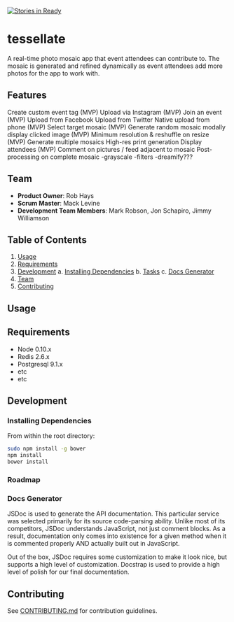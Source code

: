 [![Stories in Ready](https://badge.waffle.io/AcerbicWildcat/tessellate.png?label=ready&title=Ready)](https://waffle.io/AcerbicWildcat/tessellate)
# tessellate

A real-time photo mosaic app that event attendees can contribute to. The mosaic is generated and refined dynamically as event attendees add more photos for the app to work with.

## Features

Create custom event tag (MVP)
Upload via Instagram (MVP)
Join an event (MVP)
Upload from Facebook
Upload from Twitter
Native upload from phone (MVP)
Select target mosaic (MVP)
Generate random mosaic
modally display clicked image (MVP)
Minimum resolution & reshuffle on resize (MVP)
Generate multiple mosaics
High-res print generation
Display attendees (MVP)
Comment on pictures / feed adjacent to mosaic
Post-processing on complete mosaic
  -grayscale
  -filters
  -dreamify???


## Team

  - __Product Owner__: Rob Hays
  - __Scrum Master__: Mack Levine
  - __Development Team Members__: Mark Robson, Jon Schapiro, Jimmy Williamson

## Table of Contents

1. [Usage](#Usage)
2. [Requirements](#requirements)
3. [Development](#development)
    a. [Installing Dependencies](#installing-dependencies)
    b. [Tasks](#tasks)
    c. [Docs Generator](#docs-generator)
4. [Team](#team)
5. [Contributing](#contributing)

## Usage



## Requirements

- Node 0.10.x
- Redis 2.6.x
- Postgresql 9.1.x
- etc
- etc

## Development

### Installing Dependencies

From within the root directory:

```sh
sudo npm install -g bower
npm install
bower install
```

### Roadmap

### Docs Generator

JSDoc is used to generate the API documentation. This particular service was selected primarily for its source code-parsing ability. Unlike most of its competitors, JSDoc understands JavaScript, not just comment blocks. As a result, documentation only comes into existence for a given method when it is commented properly AND actually built out in JavaScript.

Out of the box, JSDoc requires some customization to make it look nice, but supports a high level of customization. Docstrap is used to provide a high level of polish for our final documentation.


## Contributing

See [CONTRIBUTING.md](CONTRIBUTING.md) for contribution guidelines.